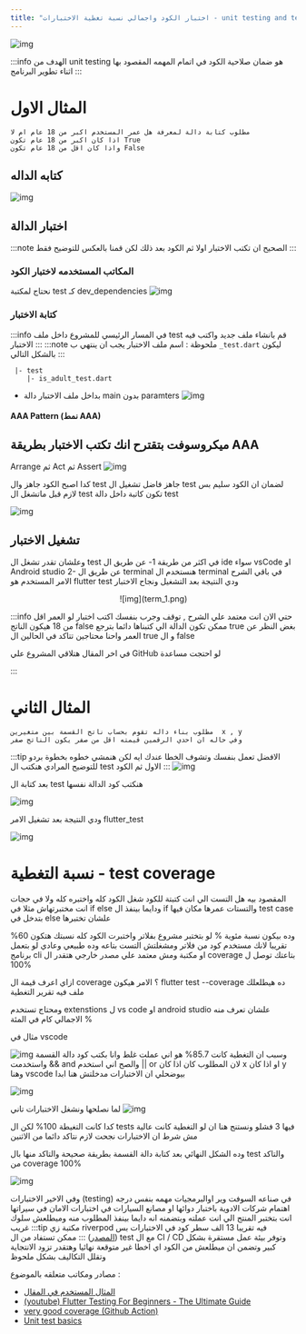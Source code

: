 ```yaml
---
title: "اختبار الكود واجمالي نسبة تغطية الاختبارات - unit testing and test coverage in Arabic"
---
```



![img](unit_test_1.png)
 
:::info
 الهدف من unit testing هو ضمان صلاحية الكود في اتمام المهمه المقصود بها اثناء تطوير البرنامج 
:::


# المثال الاول

<!-- truncate -->

```
مطلوب كتابة دالة لمعرفة هل عمر المستخدم اكبر من 18 عام ام لا 
اذا كان اكبر من 18 عام تكون True
واذا كان اقل من 18 عام تكون False 
```

## كتابه الداله
![img](unit_test_2.png)

## اختبار الدالة 

:::note
 الصحيح ان تكتب الاختبار اولا ثم الكود بعد ذلك  لكن قمنا بالعكس للتوضيح فقط
:::

### المكاتب المستخدمه لاختبار الكود

نحتاج لمكتبة test  كـ dev_dependencies
![img](pubspec.yaml.png)

### كتابة الاختبار
:::info
في المسار الرئيسي للمشروع داخل ملف test 
قم بانشاء ملف جديد واكتب فيه الاختبار
:::
:::note
ملحوظة : اسم ملف الاختبار يجب ان ينتهي ب  `_test.dart`   ليكون بالشكل التالي
:::
```
 |- test
    |- is_adult_test.dart
```
- بداخل ملف الاختبار دالة main بدون paramters
![img](unit_test_3.png)
#### AAA Pattern (نمط AAA)
ميكروسوفت بتقترح انك تكتب الاختبار بطريقة AAA
-
Arrange  ثم Act ثم Assert
![img](unit_test_4.png)

كدا اصبح الكود جاهز وال test جاهز فاضل تشغيل ال test لضمان ان الكود سليم 
بس لازم قبل ماتشغل ال test تكون كاتبة داخل دالة test 

![img](unit_test_5.png)
## تشغيل الاختبار
وعلشان تقدر تشغل ال test في اكثر من طريقة
1- عن طريق ال ide سواء vsCode او Android studio
2- عن طريق ال terminal 
هنستخدم ال terminal في باقي الشرح
الامر المستخدم هو flutter test
ودي النتيجة بعد التشغيل ونجاح الاختبار
<center>
![img](term_1.png)
</center>

:::info
حتي الان انت معتمد علي الشرح , توقف وجرب بنفسك اكتب اختبار لو العمر اقل من 18 هيكون الناتج false 
ممكن تكون الدالة الي كتبناها دائما بترجع true بغض النظر عن العمر واحنا محتاجين تتاكد في الحالين ال true و ال false

في اخر المقال هتلاقي المشروع علي GitHub لو احتجت مساعدة 

:::


# المثال الثاني

```
مطلوب بناء داله تقوم بحساب ناتج القسمة بين متغيرين  x , y
وفي حاله ان احدي الرقمين قيمته اقل من صفر يكون الناتج صفر 
```

:::tip
الافضل تعمل بنفسك وتشوف الخطا عندك ايه لكن هنمشي خطوه بخطوة بردو للتوضيح المرادي هنكتب ال test الاول ثم الكود
:::
![img](unit_test_6.png)


بعد كتابة ال test هنكتب كود الدالة نفسها 

![img](unit_test_7.png)

ودي النتيجة بعد تشغيل الامر flutter_test

![img](term_2.png)


# نسبة التغطية - test coverage
المقصود بيه هل التست الي انت كتبتة للكود شغل الكود كله واختبره كله ولا في حجات انت مختبرتهاش 
مثلا في if else ودايما بينفذ ال if والتستات عمرها مكان فيها test case بتدخل في else علشان تختبرها 

وده بيكون نسبة مئوية %
لو بتختبر مشروع بفلاتر واختبرت الكود كله  نسبتك هتكون 60% تقريبا 
لانك مستخدم كود من فلاتر ومشغلتش التست بتاعه وده طبيعي وعادي 
لو بتعمل برنامج cli او مكتبة ومش معتمد علي مصدر خارجي 
هتقدر ال coverage بتاعتك توصل ل 100%


ازاي اعرف قيمة ال coverage ؟ 
الامر هيكون 
flutter  test --coverage
ده هيطلعلك ملف فيه تقرير التغطية

ومحتاج تستخدم extenstions ل vs code او android studio علشان تعرف منه الاجمالي كام في المئة % 

مثال في vscode

![img](unit_test_8.png)
وسبب ان التغطية كانت 85.7% هو اني عملت غلط وانا بكتب كود دالة القسمة واستخدمت &&  and
والصح اني استخدم || or
لان المطلوب كان  اذا كان x او اذا كان y
وهنا vscode بيوضحلي ان الاختبارات مدخلتش هنا ابدا 

![img](unit_test_9.png)

لما نصلحها ونشغل الاختبارات تاني 
![img](unit_test_10.png)


كدا كانت التغيطة 100% 
لكن ال tests فيها 3 فشلو 
ونستنج هنا ان لو التغطية كانت عالية مش شرط ان الاختبارات نجحت لازم نتاكد دائما من الاثنين 

وده الشكل النهائي بعد كتابة دالة القسمة بطريقة صحيحة والتاكد منها بال test والتاكد من coverage 100%
 
![img](unit_test_11.png)

وفي الاخير الاختبارات (testing) في صناعه السوفت وير اوالبرمجيات مهمه بنفس درجه اهتمام شركات الادوية باختبار دوائها او مصانع السيارات في اختبارات الامان في سيراتها انت بتختبر المنتج الي انت عملته وبتضمنه انه دايما بينفذ المطلوب منه وميطلعش سلوك غريب 
:::tip
مكتبة زي riverpod فيه تقريبا 13 الف سطر كود في الاختبارات بس ([المصدر](https://twitter.com/remi_rousselet/status/1451932759933526016))
:::
ممكن تستفاد من ال test مع ال CI / CD وتوفر بيئة عمل مستقرة بشكل كبير وتضمن ان ميطلعش من الكود اي اخطا غير متوقعة نهائيا  وهتقدر تزود الانتجاية وتقلل التكاليف بشكل ملحوظ

مصادر ومكاتب متعلقه بالموضوع :
- [المثال المستخدم في المقال](https://github.com/maxzod/blog/tree/master/intro_to_unit_testing)
 - [(youtube) Flutter Testing For Beginners - The Ultimate Guide](https://youtu.be/RDY6UYh-nyg?si=UVyRmkb0_LVnHgXm)
- [very good coverage (Github Action)](https://github.com/marketplace/actions/very-good-coverage)
- [Unit test basics](https://learn.microsoft.com/en-us/visualstudio/test/unit-test-basics?view=vs-2022)
